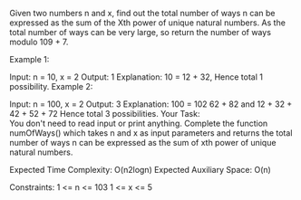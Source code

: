 Given two numbers n and x, find out the total number of ways n can be expressed as the sum of the Xth power of unique natural numbers. As the total number of ways can be very large, so return the number of ways modulo 109 + 7. 

Example 1:

Input: 
n = 10, x = 2
Output: 
1 
Explanation: 
10 = 12 + 32, Hence total 1 possibility. 
Example 2:

Input: 
n = 100, x = 2
Output: 
3
Explanation: 
100 = 102 
62 + 82 and 12 + 32 + 42 + 52 + 72 
Hence total 3 possibilities. 
Your Task:  
You don't need to read input or print anything. Complete the function numOfWays() which takes n and x as input parameters and returns the total number of ways n can be expressed as the sum of xth power of unique natural numbers.

Expected Time Complexity: O(n2logn)
Expected Auxiliary Space: O(n)

Constraints:
1 <= n <= 103
1 <= x <= 5
